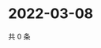 # 2022-03-08

共 0 条

<!-- BEGIN WEIBO -->
<!-- 最后更新时间 Tue Mar 08 2022 07:14:25 GMT+0800 (China Standard Time) -->

<!-- END WEIBO -->
